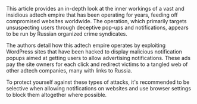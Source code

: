 This article provides an in-depth look at the inner workings of a vast and insidious adtech empire that has been operating for years, feeding off compromised websites worldwide. The operation, which primarily targets unsuspecting users through deceptive pop-ups and notifications, appears to be run by Russian organized crime syndicates. 

The authors detail how this adtech empire operates by exploiting WordPress sites that have been hacked to display malicious notification popups aimed at getting users to allow advertising notifications. These ads pay the site owners for each click and redirect victims to a tangled web of other adtech companies, many with links to Russia.

To protect yourself against these types of attacks, it's recommended to be selective when allowing notifications on websites and use browser settings to block them altogether where possible.
